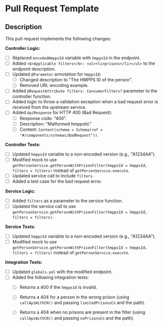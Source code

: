 # Pull Request Template

## Description

This pull request implements the following changes:

**Controller Logic:**

- [ ] Replaced `encodedHmppsId` variable with `hmppsId` in the endpoint.
- [ ] Added `<b>Applicable filters</b>: <ul><li>prisons</li></ul>` to the endpoint description.
- [ ] Updated `@Parameter` annotation for `hmppsId`:
  - [ ] Changed description to "The HMPPS ID of the person".
  - [ ] Removed URL encoding example.
- [ ] Added `@RequestAttribute filters: ConsumerFilters?` parameter to the controller function.
- [ ] Added logic to throw a validation exception when a bad request error is received from the upstream service.
- [ ] Added `ApiResponse` for HTTP 400 (Bad Request):
  - [ ] Response code: "400".
  - [ ] Description: "Malformed hmppsId."
  - [ ] Content: `Content(schema = Schema(ref = "#/components/schemas/BadRequest"))`.

**Controller Tests:**

- [ ] Updated `hmppsId` variable to a non-encoded version (e.g., "A1234AA").
- [ ] Modified mock to use `getPersonService.getPersonWithPrisonFilter(hmppsId = hmppsId, filters = filters)` instead of `getPersonService.execute`.
- [ ] Updated service call to include `filters`.
- [ ] Added a test case for the bad request error.

**Service Logic:**

- [ ] Added `filters` as a parameter to the service function.
- [ ] Updated the service call to use `getPersonService.getPersonWithPrisonFilter(hmppsId = hmppsId, filters = filters)`.

**Service Tests:**

- [ ] Updated `hmppsId` variable to a non-encoded version (e.g., "A1234AA").
- [ ] Modified mock to use `getPersonService.getPersonWithPrisonFilter(hmppsId = hmppsId, filters = filters)` instead of `getPersonService.execute`.

**Integration Tests:**

- [ ] Updated `globals.yml` with the modified endpoint.
- [ ] Added the following integration tests:
  - [ ] Returns a 400 if the `hmppsId` is invalid.
  - [ ] Returns a 404 for a person in the wrong prison (using `callApiWithCN()` and passing `limitedPrisonsCn` and the path).
  - [ ] Returns a 404 when no prisons are present in the filter (using `callApiWithCN()` and passing `noPrisonsCn` and the path).


